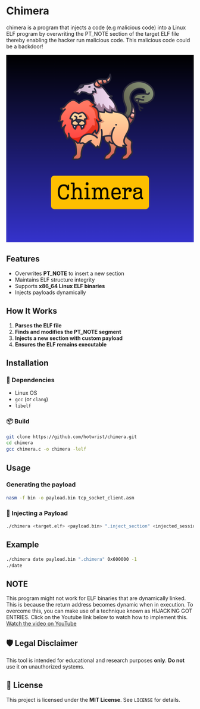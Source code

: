 # Chimera
chimera is a program that injects a code (e.g malicious code) into a Linux ELF program by overwriting the PT_NOTE section of the target ELF file thereby enabling the hacker run malicious code. This malicious code could be a backdoor!

![chimera](chimera.png)

## Features

- Overwrites **PT_NOTE** to insert a new section
- Maintains ELF structure integrity
- Supports **x86_64 Linux ELF binaries**
- Injects payloads dynamically

## How It Works
1. **Parses the ELF file**
2. **Finds and modifies the PT_NOTE segment**
3. **Injects a new section with custom payload**
4. **Ensures the ELF remains executable**

## Installation
### 🔧 Dependencies
- Linux OS
- `gcc` (or `clang`)
- `libelf`

### 📦 Build
```sh
git clone https://github.com/hotwrist/chimera.git
cd chimera
gcc chimera.c -o chimera -lelf
```

## Usage
### Generating the payload
```sh
nasm -f bin -o payload.bin tcp_socket_client.asm
```

### 💎 Injecting a Payload
```sh
./chimera <target.elf> <payload.bin> ".inject_section" <injected_session_address> <entry point>
```

## Example
```sh
./chimera date payload.bin ".chimera" 0x600000 -1
./date
```

## NOTE
This program might not work for ELF binaries that are dynamically linked. This is because the return address becomes dynamic when in execution.
To overcome this, you can make use of a technique known as HIJACKING GOT ENTRIES. Click on the Youtube link below to watch how to implement this.
[Watch the video on YouTube](https://youtu.be/lERlV4RC_EA?si=wJ7ygxgBfQ9zN2Os)

## 🛡️ Legal Disclaimer
This tool is intended for educational and research purposes **only**. **Do not** use it on unauthorized systems.

## 🌟 License
This project is licensed under the **MIT License**. See `LICENSE` for details.


